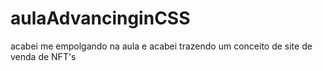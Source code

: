 # aulaAdvancinginCSS
acabei me empolgando na aula e acabei trazendo um conceito de site de venda de NFT's
